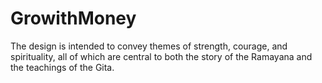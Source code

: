 # GrowithMoney
The design is intended to convey themes of strength, courage, and spirituality, all of which are central to both the story of the Ramayana and the teachings of the Gita.
